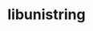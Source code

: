 ---
title: "libunistring"
layout: cache
categories: [package, develop-2023-05-21]
meta: {"versions": ["1.1"], "compilers": ["gcc@=11.1.0", "gcc@=12.3.0", "gcc@=7.3.1", "gcc@=7.5.0"], "oss": ["amzn2", "ubuntu18.04", "ubuntu20.04"], "platforms": ["linux"], "targets": ["aarch64", "neoverse_n1", "neoverse_v1", "ppc64le", "x86_64_v3"], "stacks": ["aws-ahug", "aws-ahug-aarch64", "aws-isc", "aws-isc-aarch64", "aws-pcluster-neoverse_n1", "aws-pcluster-neoverse_v1", "build_systems", "e4s", "e4s-power", "root"], "num_specs": 7, "num_specs_by_stack": {"aws-isc-aarch64": 2, "root": 7, "aws-ahug-aarch64": 2, "aws-pcluster-neoverse_n1": 1, "aws-pcluster-neoverse_v1": 1, "aws-isc": 1, "aws-ahug": 1, "build_systems": 1, "e4s-power": 1, "e4s": 1}}
spec_details: [{"hash": "6qclb7c7os6vdobdpp5xlsuxmphc3nwf", "compiler": "gcc@=7.3.1", "versions": ["1.1"], "os": "amzn2", "platform": "linux", "target": "aarch64", "variants": ["build_system=autotools"], "stacks": ["aws-isc-aarch64", "root", "aws-ahug-aarch64"], "size": "-", "tarball": "https://binaries.spack.io/releases/develop-2023-05-21/build_cache/linux-amzn2-aarch64/gcc-7.3.1/libunistring-1.1/linux-amzn2-aarch64-gcc-7.3.1-libunistring-1.1-6qclb7c7os6vdobdpp5xlsuxmphc3nwf.spack"}, {"hash": "eudnsiy44ceyf5wfrmaccpx42auofdem", "compiler": "gcc@=7.3.1", "versions": ["1.1"], "os": "amzn2", "platform": "linux", "target": "neoverse_n1", "variants": ["build_system=autotools"], "stacks": ["aws-isc-aarch64", "root", "aws-ahug-aarch64"], "size": "-", "tarball": "https://binaries.spack.io/releases/develop-2023-05-21/build_cache/linux-amzn2-neoverse_n1/gcc-7.3.1/libunistring-1.1/linux-amzn2-neoverse_n1-gcc-7.3.1-libunistring-1.1-eudnsiy44ceyf5wfrmaccpx42auofdem.spack"}, {"hash": "ned2cekvsda6wgrgnsu4ae2zytifdn3j", "compiler": "gcc@=12.3.0", "versions": ["1.1"], "os": "amzn2", "platform": "linux", "target": "neoverse_v1", "variants": ["build_system=autotools"], "stacks": ["aws-pcluster-neoverse_n1", "root", "aws-pcluster-neoverse_v1"], "size": "-", "tarball": "https://binaries.spack.io/releases/develop-2023-05-21/build_cache/linux-amzn2-neoverse_v1/gcc-12.3.0/libunistring-1.1/linux-amzn2-neoverse_v1-gcc-12.3.0-libunistring-1.1-ned2cekvsda6wgrgnsu4ae2zytifdn3j.spack"}, {"hash": "gvvqdf6euvtewfpp227uz7t3piteosdk", "compiler": "gcc@=7.3.1", "versions": ["1.1"], "os": "amzn2", "platform": "linux", "target": "x86_64_v3", "variants": ["build_system=autotools"], "stacks": ["aws-isc", "root", "aws-ahug"], "size": "-", "tarball": "https://binaries.spack.io/releases/develop-2023-05-21/build_cache/linux-amzn2-x86_64_v3/gcc-7.3.1/libunistring-1.1/linux-amzn2-x86_64_v3-gcc-7.3.1-libunistring-1.1-gvvqdf6euvtewfpp227uz7t3piteosdk.spack"}, {"hash": "witznniluafra4ur2b7sdbisztb4stss", "compiler": "gcc@=7.5.0", "versions": ["1.1"], "os": "ubuntu18.04", "platform": "linux", "target": "x86_64_v3", "variants": ["build_system=autotools"], "stacks": ["root", "build_systems"], "size": "-", "tarball": "https://binaries.spack.io/releases/develop-2023-05-21/build_cache/linux-ubuntu18.04-x86_64_v3/gcc-7.5.0/libunistring-1.1/linux-ubuntu18.04-x86_64_v3-gcc-7.5.0-libunistring-1.1-witznniluafra4ur2b7sdbisztb4stss.spack"}, {"hash": "ocnoqb7flibgru7l2difcouhnpwdfvot", "compiler": "gcc@=11.1.0", "versions": ["1.1"], "os": "ubuntu20.04", "platform": "linux", "target": "ppc64le", "variants": ["build_system=autotools"], "stacks": ["root", "e4s-power"], "size": "-", "tarball": "https://binaries.spack.io/releases/develop-2023-05-21/build_cache/linux-ubuntu20.04-ppc64le/gcc-11.1.0/libunistring-1.1/linux-ubuntu20.04-ppc64le-gcc-11.1.0-libunistring-1.1-ocnoqb7flibgru7l2difcouhnpwdfvot.spack"}, {"hash": "gsnqrzazye7tw7y32zijcqaxwp4llxep", "compiler": "gcc@=11.1.0", "versions": ["1.1"], "os": "ubuntu20.04", "platform": "linux", "target": "x86_64_v3", "variants": ["build_system=autotools"], "stacks": ["e4s", "root"], "size": "-", "tarball": "https://binaries.spack.io/releases/develop-2023-05-21/build_cache/linux-ubuntu20.04-x86_64_v3/gcc-11.1.0/libunistring-1.1/linux-ubuntu20.04-x86_64_v3-gcc-11.1.0-libunistring-1.1-gsnqrzazye7tw7y32zijcqaxwp4llxep.spack"}]
---